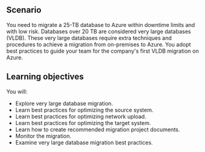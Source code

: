 

## Scenario

You need to migrate a 25-TB database to Azure within downtime limits and with low risk. Databases over 20 TB are considered very large databases (VLDB). These very large databases require extra techniques and procedures to achieve a migration from on-premises to Azure. You adopt best practices to guide your team for the company's first VLDB migration on Azure.

## Learning objectives

You will:

- Explore very large database migration.
- Learn best practices for optimizing the source system.
- Learn best practices for optimizing network upload.
- Learn best practices for optimizing the target system.
- Learn how to create recommended migration project documents.
- Monitor the migration.
- Examine very large database migration best practices.
